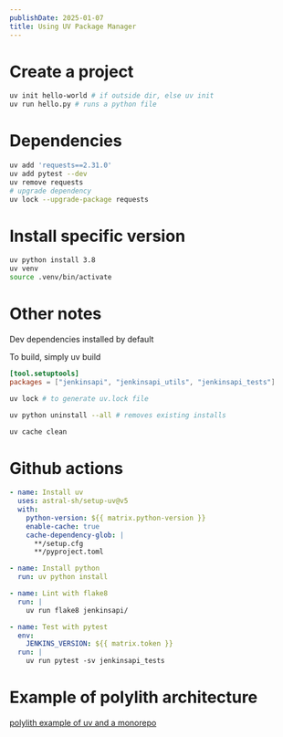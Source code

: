 ```yaml
---
publishDate: 2025-01-07
title: Using UV Package Manager
---
```


# Create a project

```bash
uv init hello-world # if outside dir, else uv init
uv run hello.py # runs a python file
```

# Dependencies

```bash
uv add 'requests==2.31.0'
uv add pytest --dev
uv remove requests
# upgrade dependency
uv lock --upgrade-package requests
```

# Install specific version

```bash
uv python install 3.8
uv venv
source .venv/bin/activate
```

# Other notes

Dev dependencies installed by default

To build, simply uv build

```toml
[tool.setuptools]
packages = ["jenkinsapi", "jenkinsapi_utils", "jenkinsapi_tests"]
```

```bash
uv lock # to generate uv.lock file

uv python uninstall --all # removes existing installs

uv cache clean
```

# Github actions

```yaml
- name: Install uv
  uses: astral-sh/setup-uv@v5
  with:
    python-version: ${{ matrix.python-version }}
    enable-cache: true
    cache-dependency-glob: |
      **/setup.cfg
      **/pyproject.toml

- name: Install python
  run: uv python install

- name: Lint with flake8
  run: |
    uv run flake8 jenkinsapi/

- name: Test with pytest
  env:
    JENKINS_VERSION: ${{ matrix.token }}
  run: |
    uv run pytest -sv jenkinsapi_tests
```

# Example of polylith architecture

[polylith example of uv and a
monorepo](https://github.com/DavidVujic/python-polylith-example-uv)
